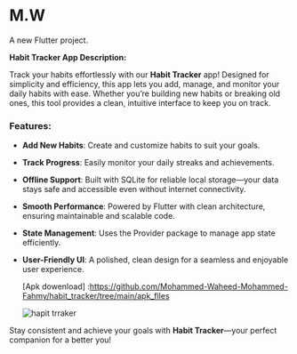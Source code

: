 # M.W  

A new Flutter project.

**Habit Tracker App Description:**

Track your habits effortlessly with our **Habit Tracker** app! Designed for simplicity and efficiency, this app lets you add, manage, and monitor your daily habits with ease. Whether you’re building new habits or breaking old ones, this tool provides a clean, intuitive interface to keep you on track.

### **Features:**
- **Add New Habits**: Create and customize habits to suit your goals.
- **Track Progress**: Easily monitor your daily streaks and achievements.
- **Offline Support**: Built with SQLite for reliable local storage—your data stays safe and accessible even without internet connectivity.
- **Smooth Performance**: Powered by Flutter with clean architecture, ensuring maintainable and scalable code.
- **State Management**: Uses the Provider package to manage app state efficiently.
- **User-Friendly UI**: A polished, clean design for a seamless and enjoyable user experience.

  [Apk dowenload] :https://github.com/Mohammed-Waheed-Mohammed-Fahmy/habit_tracker/tree/main/apk_files

  ![hapit trraker](https://github.com/user-attachments/assets/f3f9df57-07a4-4c5c-80f0-8f66a6812345)


Stay consistent and achieve your goals with **Habit Tracker**—your perfect companion for a better you!
